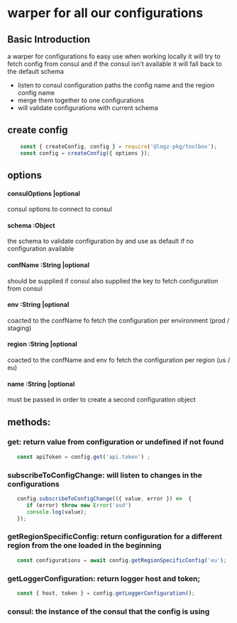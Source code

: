 # warper for all our configurations

## Basic Introduction
a warper for configurations fo easy use
when working locally it will try to fetch config from consul and if the consul isn't available it will fall back to
the default schema
   - listen to consul configuration paths the config name and the region config name
   - merge them together to one configurations
   - will validate configurations with current schema

## create config
``` javascript
    const { createConfig, config } = require('@logz-pkg/toolbox');
    const config = createConfig({ options });


```
## options

#### consulOptions  |optional
consul options to connect to consul

#### schema :Object
the schema to validate configuration by and use as default if no configuration available

#### confName :String   |optional
should be supplied if consul also supplied the key to fetch configuration from consul

#### env :String  |optional
coacted to the confName fo fetch the configuration per environment (prod / staging)

#### region :String  |optional
coacted to the confName and env  fo fetch the configuration per region (us / eu)

#### name :String  |optional
must be passed in order to create a second configuration object


## methods:

### get: return value from configuration or undefined if not found
``` javascript
   const apiToken = config.get('api.token') ;
```
### subscribeToConfigChange: will listen to changes in the configurations
``` javascript
   config.subscribeToConfigChange(({ value, error }) =>  {
      if (error) throw new Error('asd')
      console.log(value);
   });
```

### getRegionSpecificConfig: return configuration for a different region from the one loaded in the beginning
``` javascript
   const configurations = await config.getRegionSpecificConfig('eu');
```

### getLoggerConfiguration: return logger host and token;
``` javascript
   const { host, token } = config.getLoggerConfiguration();
```

### consul: the instance of the consul that the config is using